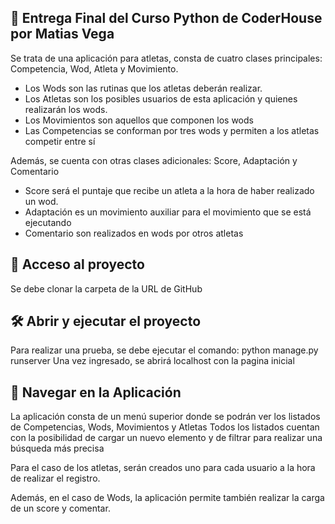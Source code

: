 ## 🎁 Entrega Final del Curso Python de CoderHouse por Matias Vega 
Se trata de una aplicación para atletas, consta de cuatro clases principales: Competencia, Wod, Atleta y Movimiento.

- Los Wods son las rutinas que los atletas deberán realizar.
- Los Atletas son los posibles usuarios de esta aplicación y quienes realizarán los wods.
- Los Movimientos son aquellos que componen los wods
- Las Competencias se conforman por tres wods y permiten a los atletas competir entre sí

Además, se cuenta con  otras clases adicionales: Score, Adaptación y Comentario
- Score será el puntaje que recibe un atleta a la hora de haber realizado un wod.
- Adaptación es un movimiento auxiliar para el movimiento que se está ejecutando
- Comentario son realizados en wods por otros atletas

## 📁 Acceso al proyecto
Se debe clonar la carpeta de la URL de GitHub

## 🛠️ Abrir y ejecutar el proyecto
Para realizar una prueba, se debe ejecutar el comando: python manage.py runserver
Una vez ingresado, se abrirá localhost con la pagina inicial

## 👀 Navegar en la Aplicación
La aplicación consta de un menú superior donde se podrán ver los listados de Competencias, Wods, Movimientos y Atletas
Todos los listados cuentan con la posibilidad de cargar un nuevo elemento y de filtrar para realizar una búsqueda más precisa

Para el caso de los atletas, serán creados uno para cada usuario a la hora de realizar el registro.

Además, en el caso de Wods, la aplicación permite también realizar la carga de un score y comentar.


